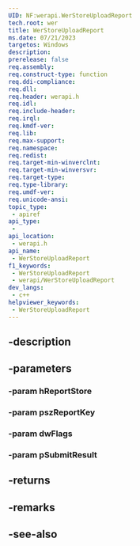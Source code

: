 ```yaml
---
UID: NF:werapi.WerStoreUploadReport
tech.root: wer
title: WerStoreUploadReport
ms.date: 07/21/2023
targetos: Windows
description: 
prerelease: false
req.assembly: 
req.construct-type: function
req.ddi-compliance: 
req.dll: 
req.header: werapi.h
req.idl: 
req.include-header: 
req.irql: 
req.kmdf-ver: 
req.lib: 
req.max-support: 
req.namespace: 
req.redist: 
req.target-min-winverclnt: 
req.target-min-winversvr: 
req.target-type: 
req.type-library: 
req.umdf-ver: 
req.unicode-ansi: 
topic_type:
 - apiref
api_type:
 - 
api_location:
 - werapi.h
api_name:
 - WerStoreUploadReport
f1_keywords:
 - WerStoreUploadReport
 - werapi/WerStoreUploadReport
dev_langs:
 - c++
helpviewer_keywords:
 - WerStoreUploadReport
---
```


## -description

## -parameters

### -param hReportStore

### -param pszReportKey

### -param dwFlags

### -param pSubmitResult

## -returns

## -remarks

## -see-also

